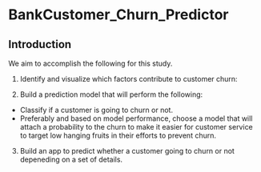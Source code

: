 # BankCustomer_Churn_Predictor

## Introduction
We aim to accomplish the following for this study.

1) Identify and visualize which factors contribute to customer churn:

2) Build a prediction model that will perform the following:

 - Classify if a customer is going to churn or not.
 - Preferably and based on model performance, choose a model that will attach a probability to the churn to make it easier for customer service to target low hanging fruits in their efforts to prevent churn.

3) Build an app to predict whether a customer going to churn or not depeneding on a set of details.

